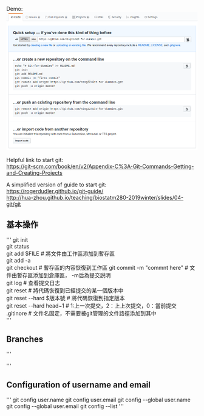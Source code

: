 Demo:<br />
![Demo](git-for-dummy.png)<br />

Helpful link to start git: <br />
https://git-scm.com/book/en/v2/Appendix-C%3A-Git-Commands-Getting-and-Creating-Projects

A simplified version of guide to start git: <br />
https://rogerdudler.github.io/git-guide/ <br />
http://hua-zhou.github.io/teaching/biostatm280-2019winter/slides/04-git/git


##  基本操作
'''
git init <br />
git status <br />
git add $FILE # 將文件由工作區添加到暫存區 <br />
git add -a <br />
git checkout # 暫存區的内容恢復到工作區
git commit -m "commnt here" # 文件由暫存區添加到倉庫區， -m后為提交説明 <br />
git log # 查看提交日志<br />
git reset # 將代碼恢復到已經提交的某一個版本中 <br />
git reset --hard $版本號 # 將代碼恢復到指定版本 <br />
git reset --hard head~1 # 1:上一次提交，2：上上次提交，0：當前提交 <br />
.gitinore # 文件名固定，不需要被git管理的文件路徑添加到其中 <br />
'''
## Branches
'''

'''
## Configuration of username and email 
'''
git config user.name
git config user.email
git config --global user.name
git config --global user.email
git config --list
'''

##
